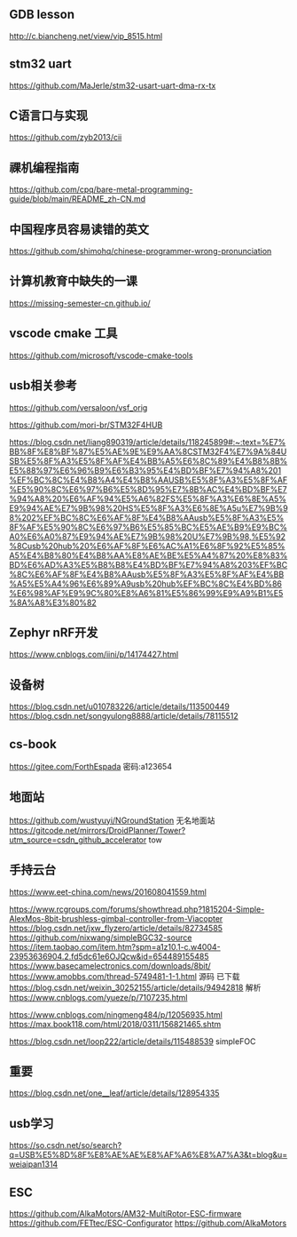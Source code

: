 ## GDB lesson
http://c.biancheng.net/view/vip_8515.html

## stm32 uart
https://github.com/MaJerle/stm32-usart-uart-dma-rx-tx

## C语言口与实现
https://github.com/zyb2013/cii

## 祼机编程指南
https://github.com/cpq/bare-metal-programming-guide/blob/main/README_zh-CN.md

##  中国程序员容易读错的英文
https://github.com/shimohq/chinese-programmer-wrong-pronunciation

## 计算机教育中缺失的一课
https://missing-semester-cn.github.io/

## vscode cmake 工具
https://github.com/microsoft/vscode-cmake-tools

## usb相关参考
https://github.com/versaloon/vsf_orig

https://github.com/mori-br/STM32F4HUB

https://blog.csdn.net/liang890319/article/details/118245899#:~:text=%E7%BB%8F%E8%BF%87%E5%AE%9E%E9%AA%8CSTM32F4%E7%9A%84USB%E5%8F%A3%E5%8F%AF%E4%BB%A5%E6%8C%89%E4%B8%8B%E5%88%97%E6%96%B9%E6%B3%95%E4%BD%BF%E7%94%A8%201%EF%BC%8C%E4%B8%A4%E4%B8%AAUSB%E5%8F%A3%E5%8F%AF%E5%90%8C%E6%97%B6%E5%8D%95%E7%8B%AC%E4%BD%BF%E7%94%A8%20%E6%AF%94%E5%A6%82FS%E5%8F%A3%E6%8E%A5%E9%94%AE%E7%9B%98%20HS%E5%8F%A3%E6%8E%A5u%E7%9B%98%202%EF%BC%8C%E6%AF%8F%E4%B8%AAusb%E5%8F%A3%E5%8F%AF%E5%90%8C%E6%97%B6%E5%85%BC%E5%AE%B9%E9%BC%A0%E6%A0%87%E9%94%AE%E7%9B%98%20U%E7%9B%98,%E5%92%8Cusb%20hub%20%E6%AF%8F%E6%AC%A1%E6%8F%92%E5%85%A5%E4%B8%80%E4%B8%AA%E8%AE%BE%E5%A4%87%20%E8%83%BD%E6%AD%A3%E5%B8%B8%E4%BD%BF%E7%94%A8%203%EF%BC%8C%E6%AF%8F%E4%B8%AAusb%E5%8F%A3%E5%8F%AF%E4%BB%A5%E5%A4%96%E6%89%A9usb%20hub%EF%BC%8C%E4%BD%86%E6%98%AF%E9%9C%80%E8%A6%81%E5%86%99%E9%A9%B1%E5%8A%A8%E3%80%82


## Zephyr nRF开发
https://www.cnblogs.com/iini/p/14174427.html

## 设备树
https://blog.csdn.net/u010783226/article/details/113500449
https://blog.csdn.net/songyulong8888/article/details/78115512

## cs-book
https://gitee.com/ForthEspada
密码:a123654


## 地面站
https://github.com/wustyuyi/NGroundStation  无名地面站
https://gitcode.net/mirrors/DroidPlanner/Tower?utm_source=csdn_github_accelerator    tow

## 手持云台
https://www.eet-china.com/news/201608041559.html

https://www.rcgroups.com/forums/showthread.php?1815204-Simple-AlexMos-8bit-brushless-gimbal-controller-from-Viacopter
https://blog.csdn.net/jxw_flyzero/article/details/82734585
https://github.com/nixwang/simpleBGC32-source
https://item.taobao.com/item.htm?spm=a1z10.1-c.w4004-23953636904.2.fd5dc61e6OJQcw&id=654489155485
https://www.basecamelectronics.com/downloads/8bit/
https://www.amobbs.com/thread-5749481-1-1.html    源码    已下载
https://blog.csdn.net/weixin_30252155/article/details/94942818   解析 
https://www.cnblogs.com/yueze/p/7107235.html

https://www.cnblogs.com/ningmeng484/p/12056935.html
https://max.book118.com/html/2018/0311/156821465.shtm

https://blog.csdn.net/loop222/article/details/115488539   simpleFOC




## 重要

https://blog.csdn.net/one__leaf/article/details/128954335

## usb学习
https://so.csdn.net/so/search?q=USB%E5%8D%8F%E8%AE%AE%E8%AF%A6%E8%A7%A3&t=blog&u=weiaipan1314


## ESC
https://github.com/AlkaMotors/AM32-MultiRotor-ESC-firmware      
https://github.com/FETtec/ESC-Configurator
https://github.com/AlkaMotors






